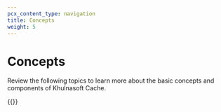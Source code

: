 ```yaml
---
pcx_content_type: navigation
title: Concepts
weight: 5
---
```


# Concepts

Review the following topics to learn more about the basic concepts and components of Khulnasoft Cache.

{{<directory-listing>}}
